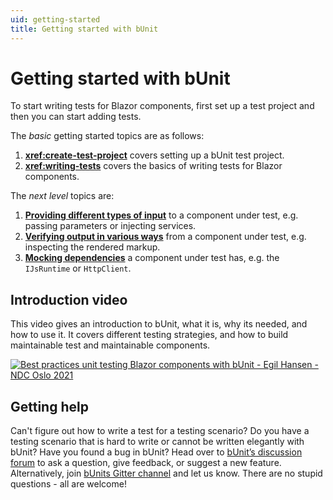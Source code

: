 ```yaml
---
uid: getting-started
title: Getting started with bUnit
---
```


# Getting started with bUnit

To start writing tests for Blazor components, first set up a test project and then you can start adding tests.

The *basic* getting started topics are as follows:

1. **<xref:create-test-project>** covers setting up a bUnit test project.
2. **<xref:writing-tests>** covers the basics of writing tests for Blazor components.

The *next level* topics are:

1. **[Providing different types of input](xref:providing-input)** to a component under test, e.g. passing parameters or injecting services.
2. **[Verifying output in various ways](xref:verification)** from a component under test, e.g. inspecting the rendered markup.
3. **[Mocking dependencies](xref:test-doubles)** a component under test has, e.g. the `IJsRuntime` or `HttpClient`.

## Introduction video

This video gives an introduction to bUnit, what it is, why its needed, and how to use it. It covers different testing strategies, and how to build maintainable test and maintainable components.

[![Best practices unit testing Blazor components with bUnit - Egil Hansen - NDC Oslo 2021](https://img.youtube.com/vi/Co7QetPYiO4/0.jpg)](https://www.youtube.com/watch?v=Co7QetPYiO4)

## Getting help

Can't figure out how to write a test for a testing scenario? Do you have a testing scenario that is hard to write or cannot be written elegantly with bUnit? Have you found a bug in bUnit? Head over to [bUnit’s discussion forum](https://github.com/egil/bUnit/discussions) to ask a question, give feedback, or suggest a new feature. Alternatively, join [bUnits Gitter channel](https://gitter.im/egil/bunit) and let us know. There are no stupid questions - all are welcome!
